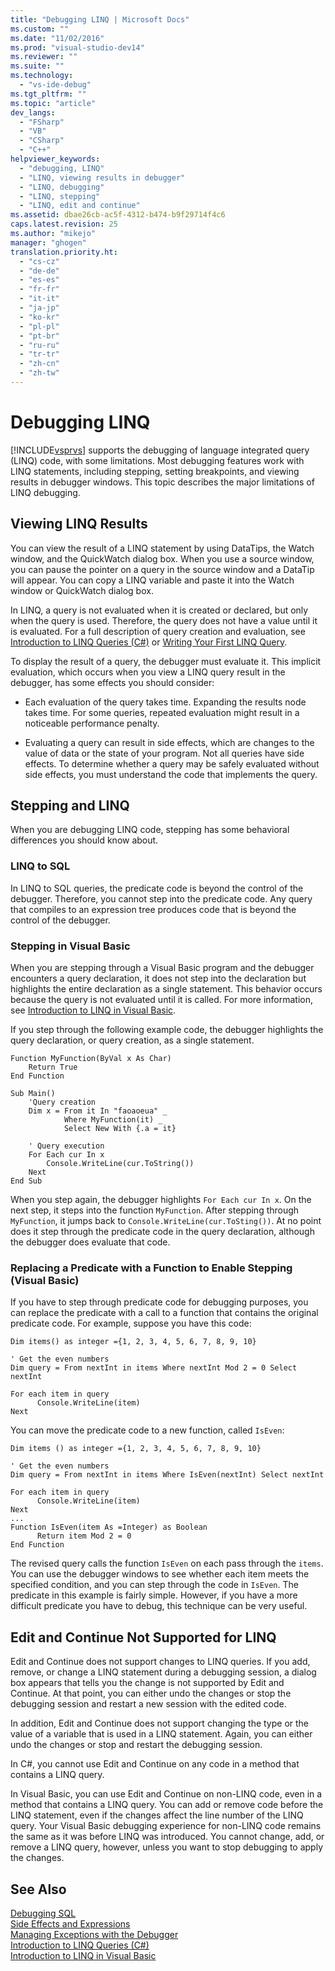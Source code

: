 ```yaml
---
title: "Debugging LINQ | Microsoft Docs"
ms.custom: ""
ms.date: "11/02/2016"
ms.prod: "visual-studio-dev14"
ms.reviewer: ""
ms.suite: ""
ms.technology: 
  - "vs-ide-debug"
ms.tgt_pltfrm: ""
ms.topic: "article"
dev_langs: 
  - "FSharp"
  - "VB"
  - "CSharp"
  - "C++"
helpviewer_keywords: 
  - "debugging, LINQ"
  - "LINQ, viewing results in debugger"
  - "LINQ, debugging"
  - "LINQ, stepping"
  - "LINQ, edit and continue"
ms.assetid: dbae26cb-ac5f-4312-b474-b9f29714f4c6
caps.latest.revision: 25
ms.author: "mikejo"
manager: "ghogen"
translation.priority.ht: 
  - "cs-cz"
  - "de-de"
  - "es-es"
  - "fr-fr"
  - "it-it"
  - "ja-jp"
  - "ko-kr"
  - "pl-pl"
  - "pt-br"
  - "ru-ru"
  - "tr-tr"
  - "zh-cn"
  - "zh-tw"
---
```

# Debugging LINQ
[!INCLUDE[vsprvs](../code-quality/includes/vsprvs_md.md)] supports the debugging of language integrated query (LINQ) code, with some limitations. Most debugging features work with LINQ statements, including stepping, setting breakpoints, and viewing results in debugger windows. This topic describes the major limitations of LINQ debugging.  
  
##  <a name="BKMK_ViewingLINQResults"></a> Viewing LINQ Results  
 You can view the result of a LINQ statement by using DataTips, the Watch window, and the QuickWatch dialog box. When you use a source window, you can pause the pointer on a query in the source window and a DataTip will appear. You can copy a LINQ variable and paste it into the Watch window or QuickWatch dialog box.  
  
 In LINQ, a query is not evaluated when it is created or declared, but only when the query is used. Therefore, the query does not have a value until it is evaluated. For a full description of query creation and evaluation, see [Introduction to LINQ Queries (C#)](/dotnet/csharp/programming-guide/concepts/linq/introduction-to-linq-queries) or [Writing Your First LINQ Query](/dotnet/visual-basic/programming-guide/concepts/linq/writing-your-first-linq-query).  
  
 To display the result of a query, the debugger must evaluate it. This implicit evaluation, which occurs when you view a LINQ query result in the debugger, has some effects you should consider:  
  
-   Each evaluation of the query takes time. Expanding the results node takes time. For some queries, repeated evaluation might result in a noticeable performance penalty.  
  
-   Evaluating a query can result in side effects, which are changes to the value of data or the state of your program. Not all queries have side effects. To determine whether a query may be safely evaluated without side effects, you must understand the code that implements the query.  
  
##  <a name="BKMK_SteppingAndLinq"></a> Stepping and LINQ  
 When you are debugging LINQ code, stepping has some behavioral differences you should know about.  
  
### LINQ to SQL  
 In LINQ to SQL queries, the predicate code is beyond the control of the debugger. Therefore, you cannot step into the predicate code. Any query that compiles to an expression tree produces code that is beyond the control of the debugger.  
  
### Stepping in Visual Basic  
 When you are stepping through a Visual Basic program and the debugger encounters a query declaration, it does not step into the declaration but highlights the entire declaration as a single statement. This behavior occurs because the query is not evaluated until it is called. For more information, see [Introduction to LINQ in Visual Basic](/dotnet/visual-basic/programming-guide/language-features/linq/introduction-to-linq).  
  
 If you step through the following example code, the debugger highlights the query declaration, or query creation, as a single statement.  
  
```  
Function MyFunction(ByVal x As Char)  
    Return True  
End Function  
  
Sub Main()  
    'Query creation  
    Dim x = From it In "faoaoeua" _  
            Where MyFunction(it) _  
            Select New With {.a = it}  
  
    ' Query execution  
    For Each cur In x  
        Console.WriteLine(cur.ToString())  
    Next  
End Sub  
```  
  
 When you step again, the debugger highlights `For Each cur In x`. On the next step, it steps into the function `MyFunction`. After stepping through `MyFunction`, it jumps back to `Console.WriteLine(cur.ToSting())`. At no point does it step through the predicate code in the query declaration, although the debugger does evaluate that code.  
  
### Replacing a Predicate with a Function to Enable Stepping (Visual Basic)  
 If you have to step through predicate code for debugging purposes, you can replace the predicate with a call to a function that contains the original predicate code. For example, suppose you have this code:  
  
```  
Dim items() as integer ={1, 2, 3, 4, 5, 6, 7, 8, 9, 10}  
  
' Get the even numbers  
Dim query = From nextInt in items Where nextInt Mod 2 = 0 Select nextInt  
  
For each item in query  
      Console.WriteLine(item)  
Next  
```  
  
 You can move the predicate code to a new function, called `IsEven`:  
  
```  
Dim items () as integer ={1, 2, 3, 4, 5, 6, 7, 8, 9, 10}  
  
' Get the even numbers  
Dim query = From nextInt in items Where IsEven(nextInt) Select nextInt  
  
For each item in query  
      Console.WriteLine(item)  
Next  
...   
Function IsEven(item As =Integer) as Boolean  
      Return item Mod 2 = 0  
End Function  
```  
  
 The revised query calls the function `IsEven` on each pass through the `items`. You can use the debugger windows to see whether each item meets the specified condition, and you can step through the code in `IsEven`. The predicate in this example is fairly simple. However, if you have a more difficult predicate you have to debug, this technique can be very useful.  
  
##  <a name="BKMK_EditandContinueNotSupportedforLINQ"></a> Edit and Continue Not Supported for LINQ  
 Edit and Continue does not support changes to LINQ queries. If you add, remove, or change a LINQ statement during a debugging session, a dialog box appears that tells you the change is not supported by Edit and Continue. At that point, you can either undo the changes or stop the debugging session and restart a new session with the edited code.  
  
 In addition, Edit and Continue does not support changing the type or the value of a variable that is used in a LINQ statement. Again, you can either undo the changes or stop and restart the debugging session.  
  
 In C#, you cannot use Edit and Continue on any code in a method that contains a LINQ query.  
  
 In Visual Basic, you can use Edit and Continue on non-LINQ code, even in a method that contains a LINQ query. You can add or remove code before the LINQ statement, even if the changes affect the line number of the LINQ query. Your Visual Basic debugging experience for non-LINQ code remains the same as it was before LINQ was introduced. You cannot change, add, or remove a LINQ query, however, unless you want to stop debugging to apply the changes.  
  
## See Also  
 [Debugging SQL](http://msdn.microsoft.com/en-us/f27c17e6-1d90-49f2-9fc0-d02e6a27f109)   
 [Side Effects and Expressions](../Topic/Side%20Effects%20and%20Expressions.md)   
 [Managing Exceptions with the Debugger](../debugger/managing-exceptions-with-the-debugger.md)   
 [Introduction to LINQ Queries (C#)](/dotnet/csharp/programming-guide/concepts/linq/introduction-to-linq-queries)   
 [Introduction to LINQ in Visual Basic](/dotnet/visual-basic/programming-guide/language-features/linq/introduction-to-linq)